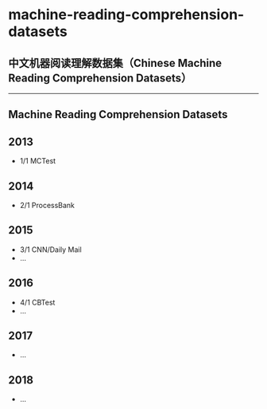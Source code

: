 # machine-reading-comprehension-datasets

## 中文机器阅读理解数据集（Chinese Machine Reading Comprehension Datasets）



***

## Machine Reading Comprehension Datasets 

## 2013
* 1/1 MCTest

## 2014
* 2/1 ProcessBank

## 2015
* 3/1 CNN/Daily Mail
* ...

## 2016
* 4/1 CBTest
* ...

## 2017
* ...

## 2018
* ...
